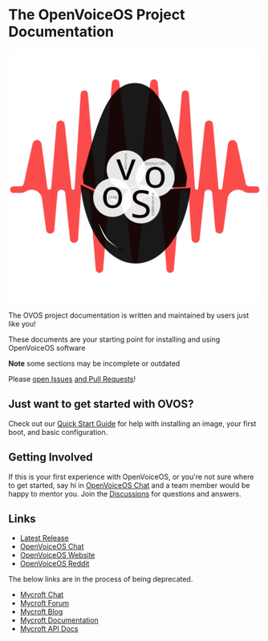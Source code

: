 # The OpenVoiceOS Project Documentation

![](https://github.com/OpenVoiceOS/ovos_assets/blob/master/Logo/ovos-logo-512.png?raw=true)

The OVOS project documentation is written and maintained by users just like you!

These documents are your starting point for installing and using OpenVoiceOS software

**Note** some sections may be incomplete or outdated

Please [open Issues](https://github.com/OpenVoiceOS/community-docs/issues) [and Pull Requests](https://github.com/OpenVoiceOS/community-docs/pulls)!

## Just want to get started with OVOS?
Check out our [Quick Start Guide](030-qs_intro.md) for help with installing an image, your first boot, and basic configuration.

## Getting Involved
If this is your first experience with OpenVoiceOS, or you're not sure where to get started,
say hi in [OpenVoiceOS Chat](https://matrix.to/#/#openvoiceos-support:matrix.org) and a team member would be happy to mentor you.
Join the [Discussions](https://github.com/OpenVoiceOS/OpenVoiceOS/discussions) for questions and answers.

## Links
* [Latest Release](https://github.com/OpenVoiceOS/ovos-core/releases)
* [OpenVoiceOS Chat](https://matrix.to/#/!XFpdtmgyCoPDxOMPpH:matrix.org?via=matrix.org)
* [OpenVoiceOS Website](https://openvoiceos.org/)
* [OpenVoiceOS Reddit](https://www.reddit.com/r/OpenVoiceOS/)

The below links are in the process of being deprecated.

* [Mycroft Chat](https://chat.mycroft.ai)
* [Mycroft Forum](https://community.mycroft.ai)
* [Mycroft Blog](https://mycroft.ai/blog)
* [Mycroft Documentation](https://docs.mycroft.ai)
* [Mycroft API Docs](https://mycroft-core.readthedocs.io/en/master/)



